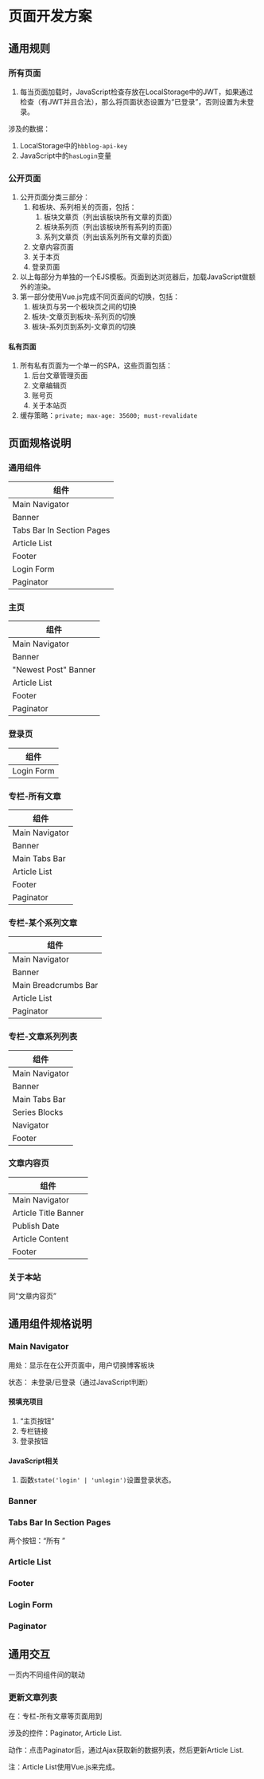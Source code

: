 # 页面开发方案

## 通用规则

### 所有页面

1. 每当页面加载时，JavaScript检查存放在LocalStorage中的JWT，如果通过检查（有JWT并且合法），那么将页面状态设置为“已登录”，否则设置为未登录。

涉及的数据：

1. LocalStorage中的`hbblog-api-key`
2. JavaScript中的`hasLogin`变量

### 公开页面

1. 公开页面分类三部分：
   1. 和板块、系列相关的页面，包括：
      1. 板块文章页（列出该板块所有文章的页面）
      2. 板块系列页（列出该板块所有系列的页面）
      3. 系列文章页（列出该系列所有文章的页面）
   2. 文章内容页面
   3. 关于本页
   4. 登录页面
2. 以上每部分为单独的一个EJS模板。页面到达浏览器后，加载JavaScript做额外的渲染。
3. 第一部分使用Vue.js完成不同页面间的切换，包括：
   1. 板块页与另一个板块页之间的切换
   2. 板块-文章页到板块-系列页的切换
   3. 板块-系列页到系列-文章页的切换

#### 私有页面

1. 所有私有页面为一个单一的SPA，这些页面包括：
   1. 后台文章管理页面
   2. 文章编辑页
   3. 账号页
   4. 关于本站页
2. 缓存策略：`private; max-age: 35600; must-revalidate`



## 页面规格说明

### 通用组件

| 组件                      |
| ------------------------- |
| Main Navigator            |
| Banner                    |
| Tabs Bar In Section Pages |
| Article List              |
| Footer                    |
| Login Form                |
| Paginator                 |



### 主页

| 组件                 |
| -------------------- |
| Main Navigator       |
| Banner               |
| "Newest Post" Banner |
| Article List         |
| Footer               |
| Paginator            |

### 登录页

| 组件       |
| ---------- |
| Login Form |

### 专栏-所有文章

| 组件           |
| -------------- |
| Main Navigator |
| Banner         |
| Main Tabs Bar  |
| Article List   |
| Footer         |
| Paginator      |

### 专栏-某个系列文章

| 组件                 |
| -------------------- |
| Main Navigator       |
| Banner               |
| Main Breadcrumbs Bar |
| Article List         |
| Paginator            |

### 专栏-文章系列列表

| 组件           |
| -------------- |
| Main Navigator |
| Banner         |
| Main Tabs Bar  |
| Series Blocks  |
| Navigator      |
| Footer         |

### 文章内容页

| 组件                 |
| -------------------- |
| Main Navigator       |
| Article Title Banner |
| Publish Date         |
| Article Content      |
| Footer               |

### 关于本站

同“文章内容页”

## 通用组件规格说明

### Main Navigator 

用处：显示在在公开页面中，用户切换博客板块

状态： 未登录/已登录（通过JavaScript判断）

#### 预填充项目

1. “主页按钮”
2. 专栏链接
3. 登录按钮

#### JavaScript相关

1. 函数`state('login' | 'unlogin')`设置登录状态。 

### Banner

### Tabs Bar In Section Pages

两个按钮：“所有 ”

### Article List

### Footer

### Login Form

### Paginator

## 通用交互

一页内不同组件间的联动

### 更新文章列表

在：专栏-所有文章等页面用到

涉及的控件：Paginator, Article List.

动作：点击Paginator后，通过Ajax获取新的数据列表，然后更新Article List.

注：Article List使用Vue.js来完成。